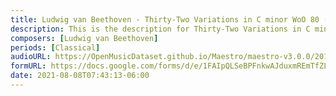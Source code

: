 ```yaml
---
title: Ludwig van Beethoven - Thirty-Two Variations in C minor WoO 80 (25)
description: This is the description for Thirty-Two Variations in C minor WoO 80 by Ludwig van Beethoven
composers: [Ludwig van Beethoven]
periods: [Classical]
audioURL: https://OpenMusicDataset.github.io/Maestro/maestro-v3.0.0/2015/MIDI-Unprocessed_R2_D1-2-3-6-7-8-11_mid--AUDIO-from_mp3_08_R2_2015_wav--1.midi
formURL: https://docs.google.com/forms/d/e/1FAIpQLSeBPFnkwAJduxmREmTfZL2jlPBo_RwQjpMo5_LowreYjPAX3Q/viewform
date: 2021-08-08T07:43:13-06:00
---
```

